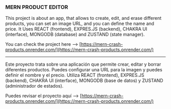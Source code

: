 ### MERN PRODUCT EDITOR

This project is about an app, that allows to create, edit, and erase different products, you can set an image URL, and you can define the name and price. It Uses REACT (frontend), EXPRES.JS (backend), CHAKRA UI (interface), MONGODB (database) and ZUSTAND (state manager).

You can check the project here --> 
[https://mern-crash-products.onrender.com/](https://mern-crash-products.onrender.com/)

---

Este proyecto trata sobre una aplicación que permite crear, editar y borrar diferentes productos. Puedes configurar una URL para la imagen y puedes definir el nombre y el precio. Utiliza REACT (frontend), EXPRES.JS (backend), CHAKRA UI (interface), MONGODB (base de datos) y ZUSTAND (administrador de estados).

Puedes revisar el proyecto aquí --> 
[https://mern-crash-products.onrender.com/](https://mern-crash-products.onrender.com/)
